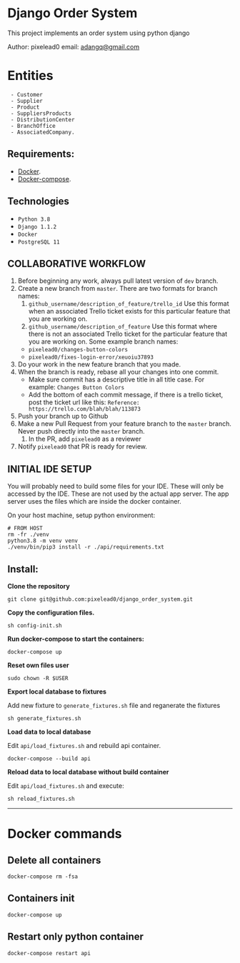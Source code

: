 # Django Order System

This project implements an order system using python django

Author: pixelead0
email: adangq@gmail.com

# Entities

```
 - Customer
 - Supplier
 - Product
 - SuppliersProducts
 - DistributionCenter
 - BranchOffice
 - AssociatedCompany.

```

## Requirements:

- [Docker](https://docs.docker.com/engine/installation/).
- [Docker-compose](https://docs.docker.com/compose/install).

## Technologies

- `Python 3.8`
- `Django 1.1.2 `
- `Docker`
- `PostgreSQL 11`

## COLLABORATIVE WORKFLOW

1. Before beginning any work, always pull latest version of `dev`
   branch.
2. Create a new branch from `master`. There are two formats for branch names:
   1. `github_username/description_of_feature/trello_id`
      Use this format when an associated Trello ticket exists for this
      particular feature that you are working on.
   2. `github_username/description_of_feature`
      Use this format where there is not an associated Trello ticket
      for the particular feature that you are working on.
      Some example branch names:
   - `pixelead0/changes-button-colors`
   - `pixelead0/fixes-login-error/xeuoiu37893`
3. Do your work in the new feature branch that you made.
4. When the branch is ready, rebase all your changes into one commit.
   - Make sure commit has a descriptive title in all title case.
     For example:
     `Changes Button Colors`
   - Add the bottom of each commit message, if there is a trello ticket,
     post the ticket url like this:
     `Reference: https://trello.com/blah/blah/113873`
5. Push your branch up to Github
6. Make a new Pull Request from your feature branch to the `master` branch.
   Never push directly into the `master` branch.
   1. In the PR, add `pixelead0` as a reviewer
7. Notify `pixelead0` that PR is ready for review.

## INITIAL IDE SETUP

You will probably need to build some files for your IDE. These
will only be accessed by the IDE. These are not used by the actual app server. The app server uses the files which are inside the docker container.

On your host machine, setup python environment:

```shell
# FROM HOST
rm -fr ./venv
python3.8 -m venv venv
./venv/bin/pip3 install -r ./api/requirements.txt
```

## Install:

**Clone the repository**

```shell
git clone git@github.com:pixelead0/django_order_system.git
```

**Copy the configuration files.**

```shell
sh config-init.sh
```

**Run docker-compose to start the containers:**

```shell
docker-compose up
```

**Reset own files user**

```shell
sudo chown -R $USER
```

**Export local database to fixtures**

Add new fixture to `generate_fixtures.sh` file and reganerate the fixtures

```shell
sh generate_fixtures.sh
```

**Load data to local database**

Edit `api/load_fixtures.sh` and rebuild api container.

```shell
docker-compose --build api
```

**Reload data to local database without build container**

Edit `api/load_fixtures.sh` and execute:

```shell
sh reload_fixtures.sh
```

---

# Docker commands

## Delete all containers

```
docker-compose rm -fsa
```

## Containers init

```
docker-compose up
```

## Restart only python container

```
docker-compose restart api
```
